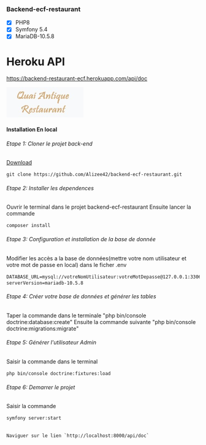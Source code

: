 ###  Backend-ecf-restaurant

- [x] PHP8
- [x] Symfony 5.4
- [x] MariaDB-10.5.8

# Heroku API
https://backend-restaurant-ecf.herokuapp.com/api/doc

![Quai Antique API](https://raw.githubusercontent.com/Alizee42/frontend-ecf-restaurant/main/src/assets/images/logo/logo3.jpg)

#### Installation En local

###### Etape 1: Cloner le projet back-end
[Download](https://github.com/Alizee42/backend-ecf-restaurant)
```
git clone https://github.com/Alizee42/backend-ecf-restaurant.git
```

###### Etape 2: Installer les dependences
Ouvrir le terminal dans le projet backend-ecf-restaurant
Ensuite lancer la commande
``` 
composer install
```

###### Etape 3: Configuration et installation de la base de donnée
Modifier les accès a la base de données(mettre votre nom utilisateur et votre mot de passe en local) dans le ficher .env
``` 
DATABASE_URL=mysql://votreNomUtilisateur:votreMotDepasse@127.0.0.1:3306/db_ecf_restaurant?serverVersion=mariadb-10.5.8
``` 

###### Etape 4: Créer votre base de données et générer les tables
Taper la commande dans le terminale
"php bin/console doctrine:database:create"
Ensuite la commande suivante
"php bin/console doctrine:migrations:migrate"

###### Etape 5: Générer l'utilisateur Admin
Saisir la commande dans le terminal
``` 
php bin/console doctrine:fixtures:load
``` 

###### Etape 6: Demarrer le projet
Saisir la commande
``` 
symfony server:start
``` 

``` 

Naviguer sur le lien `http://localhost:8000/api/doc`
``` 